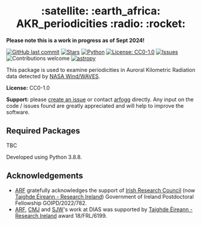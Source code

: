 <h1 align="center">:satellite: :earth_africa: AKR_periodicities :radio: :rocket: </h1> 

**Please note this is a work in progress as of Sept 2024!**

[![GitHub last commit](https://img.shields.io/github/last-commit/arfogg/AKR_periodicities)](#)
[![Stars](https://img.shields.io/github/stars/arfogg/AKR_periodicities?style=social&color=%23FFB31A)](#)
[![Python](https://img.shields.io/badge/Python-3776AB?logo=python&logoColor=fff)](https://www.python.org/)
[![License: CC0-1.0](https://img.shields.io/badge/License-CC0_1.0-lightgrey.svg)](http://creativecommons.org/publicdomain/zero/1.0/)
[![Issues](https://img.shields.io/github/issues/arfogg/AKR_periodicities.svg)](https://github.com/arfogg/AKR_periodicities/issues)
![Contributions welcome](https://img.shields.io/badge/contributions-welcome-orange.svg)
[![astropy](http://img.shields.io/badge/powered%20by-AstroPy-orange.svg?style=flat)](http://www.astropy.org/)

This package is used to examine periodicities in Auroral Kilometric Radiation data detected by [NASA Wind/WAVES](https://wind.nasa.gov/).

**License:** CC0-1.0

**Support:** please [create an issue](https://github.com/arfogg/AKR_periodicities/issues) or contact [arfogg](https://github.com/arfogg) directly. Any input on the code / issues found are greatly appreciated and will help to improve the software.

## Required Packages

TBC

Developed using Python 3.8.8. 


## Acknowledgements

* [ARF](https://github.com/arfogg) gratefully acknowledges the support of [Irish Research Council](https://research.ie/) (now [Taighde Éireann - Research Ireland](https://www.researchireland.ie/)) Government of Ireland Postdoctoral Fellowship GOIPD/2022/782.
* [ARF](https://github.com/arfogg), [CMJ](https://github.com/caitrionajackman) and [SJW](https://github.com/08walkersj)'s work at DIAS was supported by [Taighde Éireann - Research Ireland](https://www.researchireland.ie/) award 18/FRL/6199.
